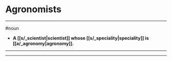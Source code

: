# Agronomists
---
#noun
- **A [[s/_scientist|scientist]] whose [[s/_speciality|speciality]] is [[a/_agronomy|agronomy]].**
---
---
